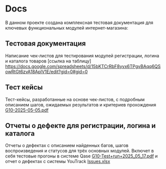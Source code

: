 # Docs
В данном проекте создана комплексная тестовая документация для ключевых функциональных модулей интернет-магазина:

## Тестовая документация
Написание чек-листов для тестирования модулей регистрации, логина и каталога товаров
[ссылка на таблицу]
https://docs.google.com/spreadsheets/d/15bKTCrRbF8yvx6TPgvBAqq6QSowRtGt6zvA18AplV1E/edit?gid=0#gid=0

## Тест кейсы
Тест-кейсы, разработанные на основе чек-листов, с подробным описанием шагов, ожидаемых результатов и критериев прохождения
[G10-2025-05-05.pdf](https://github.com/user-attachments/files/20038085/G10-2025-05-05.pdf)

## Отчеты о дефекте для регистрации, логина и каталога
Отчеты о дефектах с описанием найденных багов, шагов воспроизведения и статусов для трёх основных модулей.
Включет в себя тестовые прогоны в системе Qase [G10-Test+run+2025_05_17.pdf](https://github.com/user-attachments/files/20316120/G10-Test%2Brun%2B2025_05_17.pdf)
и отчет о дефектах с системы YouTrack [Issues.xlsx](https://github.com/user-attachments/files/20316568/Issues.xlsx)
